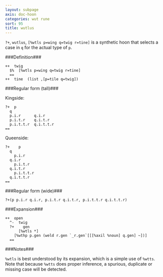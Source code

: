```yaml
---
layout: subpage
axis: doc-hoon
categories: wut rune
sort: 95
title: wutlus
---
```




`?+`, `wutlus`, `[%wtls p=wing q=twig r=tine]` is a synthetic
hoon that selects a case in `q` for the actual type of `p`.

###Definition###

    ++  twig  
      $%  [%wtls p=wing q=twig r=tine]
      ==
    ++  tine  (list ,[p=tile q=twig])

###Regular form (tall)###

Kingside:

    ?+  p
      q
      p.i.r      q.i.r
      p.i.t.r    q.i.t.r
      p.i.t.t.r  q.i.t.t.r
    ==

Queenside:

    ?+    p
      q
        p.i.r      
      q.i.r
        p.i.t.r    
      q.i.t.r
        p.i.t.t.r  
      q.i.t.t.r
    ==

###Regular form (wide)###

    ?+(p p.i.r q.i.r, p.i.t.r q.i.t.r, p.i.t.t.r q.i.t.t.r)

###Expansion###
    
    ++  open
      ^-  twig
      ?+    gen
          [%wtls *]
        [%wthp p.gen (weld r.gen `_r.gen`[[[%axil %noun] q.gen] ~])]
      ==

###Notes###

`%wtls` is best understood by its expansion, which is a simple
use of `%wtts`.  Note that because `%wtts` does proper inference,
a spurious, duplicate or missing case will be detected.
